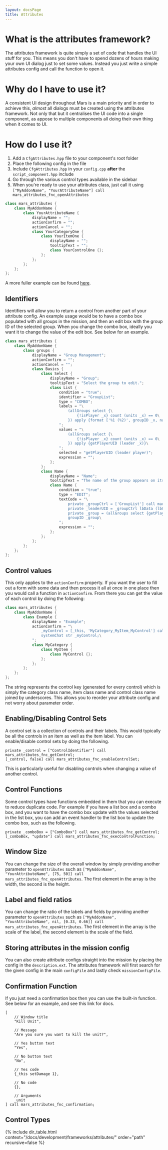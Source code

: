 ```yaml
---
layout: docsPage
title: Attributes
---
```


# What is the attributes framework?
The attributes framework is quite simply a set of code that handles the UI stuff for you. This means you don't have to spend dozens of hours making your own UI dialog just to set some values. Instead you just write a simple attributes config and call the function to open it.

# Why do I have to use it?
A consistent UI design throughout Mars is a main priority and in order to achieve this, _almost_ all dialogs must be created using the attributes framework. Not only that but it centralises the UI code into a single component, as appose to multiple components all doing their own thing when it comes to UI.

# How do I use it?
1. Add a `CfgAttributes.hpp` file to your component's root folder
2. Place the following config in the file
3. Include `CfgAttributes.hpp` in your `config.cpp` **after** the `script_component.hpp` include
4. Go through the various control types available in the sidebar
5. When you're ready to use your attributes class, just call it using `["MyAddonName", "YourAttributeName"] call mars_attributes_fnc_openAttributes`

```c++
class mars_attributes {
    class MyAddonName {
        class YourAttributeName {
            displayName = "";
            actionConfirm = "";
            actionCancel = "";
            class YourCategoryOne {
                class YourItemOne {
                    displayName = "";
                    tooltipText = "";
                    class YourControlOne {};
                };
            };
        };
    };
};
```

A more fuller example can be found [here](https://github.com/jameslkingsley/Mars/blob/master/addons/environment/CfgAttributes.hpp).

## Identifiers
Identifiers will allow you to return a control from another part of your attribute config. An example usage would be to have a combo box populated with all groups in the mission, and then an edit box with the group ID of the selected group. When you change the combo box, ideally you want it to change the value of the edit box. See below for an example.

```c++
class mars_attributes {
    class MyAddonName {
        class groups {
            displayName = "Group Management";
            actionConfirm = "";
            actionCancel = "";
            class Basics {
                class Select {
                    displayName = "Group";
                    tooltipText = "Select the group to edit.";
                    class List {
                        condition = "true";
                        identifier = "GroupList";
                        type = "COMBO";
                        labels = "\
                            (allGroups select {\
                                {!isPlayer _x} count (units _x) == 0\
                            }) apply {format ['%1 (%2)', groupID _x, name leader _x]}\
                        ";
                        values = "\
                            (allGroups select {\
                                {!isPlayer _x} count (units _x) == 0\
                            }) apply {getPlayerUID (leader _x)}\
                        ";
                        selected = "getPlayerUID (leader player)";
                        expression = "";
                    };
                };
                class Name {
                    displayName = "Name";
                    tooltipText = "The name of the group appears on its map marker.";
                    class Name {
                        condition = "true";
                        type = "EDIT";
                        textCode = "\
                            private _groupCtrl = ['GroupList'] call mars_attributes_fnc_getControl;\
                            private _leaderUID = _groupCtrl lbData (lbCurSel _groupCtrl);\
                            private _group = (allGroups select {getPlayerUID (leader _x) == _leaderUID}) select 0;\
                            groupID _group\
                        ";
                        expression = "";
                    };
                };
            };
        };
    };
};
```

## Control values
This only applies to the `actionConfirm` property. If you want the user to fill out a form with some data and then process it all at once in one place then you would call a function in `actionConfirm`. From there you can get the value of each control by doing the following:

```c++
class mars_attributes {
    class MyAddonName {
        class Example {
            displayName = "Example";
            actionConfirm = "\
                _myControl = [_this, 'MyCategory_MyItem_MyControl'] call mars_attributes_fnc_getControlValue;\
                systemChat str _myControl;\
            ";
            class MyCategory {
                class MyItem {
                    class MyControl {};
                };
            };
        };
    };
};
```

The string represents the control key (generated for every control) which is simply the category class name, item class name and control class name joined by underscores. This allows you to reorder your attribute config and not worry about parameter order.

## Enabling/Disabling Control Sets
A control set is a collection of controls and their labels. This would typically be all the controls in an item as well as the item label. You can enable/disable control sets by doing the following.

```
private _control = ["ControlIdentifier"] call mars_attributes_fnc_getControl;
[_control, false] call mars_attributes_fnc_enableControlSet;
```

This is particularly useful for disabling controls when changing a value of another control.

## Control Functions
Some control types have functions embedded in them that you can execute to reduce duplicate code. For example if you have a list box and a combo box, and you want to have the combo box update with the values selected in the list box, you can add an event handler to the list box to update the combo box, such as the following.

```
private _comboBox = ["ComboBox"] call mars_attributes_fnc_getControl;
[_comboBox, "update"] call mars_attributes_fnc_execControlFunction;
```

## Window Size
You can change the size of the overall window by simply providing another parameter to `openAttributes` such as `["MyAddonName", "YourAttributeName", [75, 50]] call mars_attributes_fnc_openAttributes`. The first element in the array is the width, the second is the height.

## Label and field ratios
You can change the ratio of the labels and fields by providing another parameter to `openAttributes` such as `["MyAddonName", "YourAttributeName", nil, [0.33, 0.66]] call mars_attributes_fnc_openAttributes`. The first element in the array is the scale of the label, the second element is the scale of the field.

## Storing attributes in the mission config
You can also create attribute configs straight into the mission by placing the config in the `description.ext`. The attributes framework will first search for the given config in the main `configFile` and lastly check `missionConfigFile`.

## Confirmation Function
If you just need a confirmation box then you can use the built-in function.<br />See below for an example, and see this link for docs.

```
[
    // Window title
    "Kill Unit",

    // Message
    "Are you sure you want to kill the unit?",

    // Yes button text
    "Yes",

    // No button text
    "No",

    // Yes code
    {_this setDamage 1},

    // No code
    {},

    // Arguments
    _unit
] call mars_attributes_fnc_confirmation;
```

## Control Types
{% include dir_table.html context="/docs/development/frameworks/attributes/" order="path" recursive=false %}
